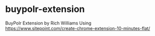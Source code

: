 # buypolr-extension
BuyPolr Extension
by Rich Williams
Using https://www.sitepoint.com/create-chrome-extension-10-minutes-flat/
